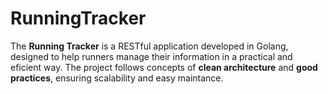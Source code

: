 # RunningTracker

The **Running Tracker** is a RESTful application developed in Golang, designed to help runners manage their information in a practical and eficient way. The project follows concepts of **clean architecture** and **good practices**, ensuring scalability and easy maintance.

